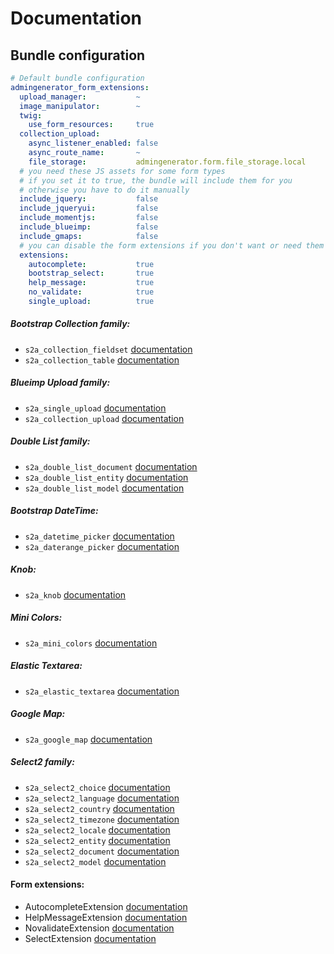 # Documentation

## Bundle configuration

```yaml
# Default bundle configuration
admingenerator_form_extensions:
  upload_manager:           ~
  image_manipulator:        ~
  twig:
    use_form_resources:     true
  collection_upload:
    async_listener_enabled: false
    async_route_name:       ~
    file_storage:           admingenerator.form.file_storage.local
  # you need these JS assets for some form types
  # if you set it to true, the bundle will include them for you
  # otherwise you have to do it manually
  include_jquery:           false
  include_jqueryui:         false
  include_momentjs:         false
  include_blueimp:          false 
  include_gmaps:            false
  # you can disable the form extensions if you don't want or need them
  extensions:
    autocomplete:           true
    bootstrap_select:       true
    help_message:           true
    no_validate:            true
    single_upload:          true
```

##### Bootstrap Collection family: 

* `s2a_collection_fieldset` [documentation](bootstrap-collection/overview.md)
* `s2a_collection_table` [documentation](bootstrap-collection/overview.md)

##### Blueimp Upload family: 

* `s2a_single_upload` [documentation](single-upload/overview.md)
* `s2a_collection_upload` [documentation](collection-upload/overview.md)

##### Double List family: 

* `s2a_double_list_document` [documentation](double-list/overview.md)
* `s2a_double_list_entity` [documentation](double-list/overview.md)
* `s2a_double_list_model` [documentation](double-list/overview.md)

##### Bootstrap DateTime:

* `s2a_datetime_picker` [documentation](datetime-picker/overview.md)
* `s2a_daterange_picker` [documentation](daterange-picker/overview.md)

##### Knob:

* `s2a_knob` [documentation](knob/overview.md)

##### Mini Colors:

* `s2a_mini_colors` [documentation](mini-colors/overview.md)

##### Elastic Textarea:

* `s2a_elastic_textarea` [documentation](elastic-textarea/overview.md)

##### Google Map:

* `s2a_google_map` [documentation](google-map/overview.md)

##### Select2 family:

* `s2a_select2_choice` [documentation](select2/overview.md)
* `s2a_select2_language` [documentation](select2/overview.md)
* `s2a_select2_country` [documentation](select2/overview.md)
* `s2a_select2_timezone` [documentation](select2/overview.md)
* `s2a_select2_locale` [documentation](select2/overview.md)
* `s2a_select2_entity` [documentation](select2/overview.md)
* `s2a_select2_document` [documentation](select2/overview.md)
* `s2a_select2_model` [documentation](select2/overview.md)

#### Form extensions:

* AutocompleteExtension [documentation](autocomplete-extension/overview.md)
* HelpMessageExtension [documentation](help-message-extension/overview.md)
* NovalidateExtension [documentation](novalidate-extension/overview.md)
* SelectExtension [documentation](select-extension/overview.md)
